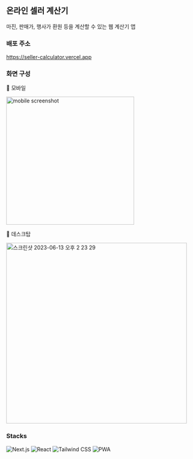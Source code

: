 ## 온라인 셀러 계산기

마진, 판매가, 행사가 환원 등을 계산할 수 있는 웹 계산기 앱

### 배포 주소

https://seller-calculator.vercel.app

### 화면 구성

🔽 모바일

<img width="340" alt="mobile screenshot" src="https://github.com/Ah-ae/seller-calculator/assets/115610668/6403883b-3fff-43b2-b763-e65d5c9e2c1c">

🔽 데스크탑

<img width="480" alt="스크린샷 2023-06-13 오후 2 23 29" src="https://github.com/Ah-ae/seller-calculator/assets/115610668/18e2bd07-17ea-4c48-bad4-9a55e172d894">

### Stacks

![Next.js](https://img.shields.io/badge/next.js-000000?style=for-the-badge&logo=next.js&logoColor=white)
![React](https://img.shields.io/badge/React-0088CC?style=for-the-badge&logo=react&logoColor=61DAFB)
![Tailwind CSS](https://img.shields.io/badge/tailwindcss-06B6D4?style=for-the-badge&logo=tailwindcss&logoColor=white)
![PWA](https://img.shields.io/badge/pwa-5A0FC8?style=for-the-badge&logo=pwa&logoColor=white)

